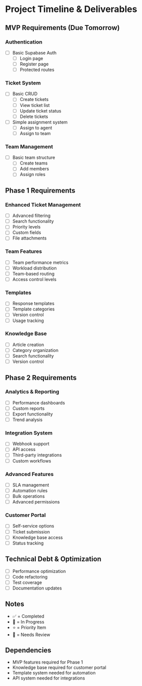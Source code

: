 # Project Timeline & Deliverables

## MVP Requirements (Due Tomorrow)

### Authentication

- [ ] Basic Supabase Auth
  - [ ] Login page
  - [ ] Register page
  - [ ] Protected routes

### Ticket System

- [ ] Basic CRUD
  - [ ] Create tickets
  - [ ] View ticket list
  - [ ] Update ticket status
  - [ ] Delete tickets
- [ ] Simple assignment system
  - [ ] Assign to agent
  - [ ] Assign to team

### Team Management

- [ ] Basic team structure
  - [ ] Create teams
  - [ ] Add members
  - [ ] Assign roles

## Phase 1 Requirements

### Enhanced Ticket Management

- [ ] Advanced filtering
- [ ] Search functionality
- [ ] Priority levels
- [ ] Custom fields
- [ ] File attachments

### Team Features

- [ ] Team performance metrics
- [ ] Workload distribution
- [ ] Team-based routing
- [ ] Access control levels

### Templates

- [ ] Response templates
- [ ] Template categories
- [ ] Version control
- [ ] Usage tracking

### Knowledge Base

- [ ] Article creation
- [ ] Category organization
- [ ] Search functionality
- [ ] Version control

## Phase 2 Requirements

### Analytics & Reporting

- [ ] Performance dashboards
- [ ] Custom reports
- [ ] Export functionality
- [ ] Trend analysis

### Integration System

- [ ] Webhook support
- [ ] API access
- [ ] Third-party integrations
- [ ] Custom workflows

### Advanced Features

- [ ] SLA management
- [ ] Automation rules
- [ ] Bulk operations
- [ ] Advanced permissions

### Customer Portal

- [ ] Self-service options
- [ ] Ticket submission
- [ ] Knowledge base access
- [ ] Status tracking

## Technical Debt & Optimization

- [ ] Performance optimization
- [ ] Code refactoring
- [ ] Test coverage
- [ ] Documentation updates

## Notes

- ✅ = Completed
- 🚧 = In Progress
- ⭐ = Priority Item
- 📝 = Needs Review

## Dependencies

- MVP features required for Phase 1
- Knowledge base required for customer portal
- Template system needed for automation
- API system needed for integrations
